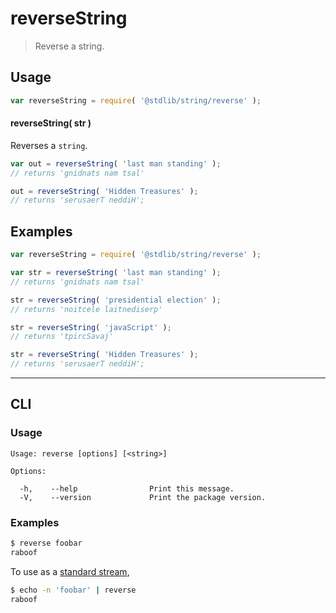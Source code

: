 # reverseString

> Reverse a string.


<section class="usage">

## Usage

``` javascript
var reverseString = require( '@stdlib/string/reverse' );
```

#### reverseString( str )

Reverses a `string`.

``` javascript
var out = reverseString( 'last man standing' );
// returns 'gnidnats nam tsal'

out = reverseString( 'Hidden Treasures' );
// returns 'serusaerT neddiH';
```

</section>

<!-- /.usage -->


<section class="examples">

## Examples

``` javascript
var reverseString = require( '@stdlib/string/reverse' );

var str = reverseString( 'last man standing' );
// returns 'gnidnats nam tsal'

str = reverseString( 'presidential election' );
// returns 'noitcele laitnediserp'

str = reverseString( 'javaScript' );
// returns 'tpircSavaj'

str = reverseString( 'Hidden Treasures' );
// returns 'serusaerT neddiH';
```

</section>

<!-- /.examples -->


---

<section class="cli">

## CLI


<section class="usage">

### Usage

``` text
Usage: reverse [options] [<string>]

Options:

  -h,    --help                Print this message.
  -V,    --version             Print the package version.
```

</section>

<!-- /.usage -->


<section class="examples">

### Examples

``` bash
$ reverse foobar
raboof
```

To use as a [standard stream][standard-streams],

``` bash
$ echo -n 'foobar' | reverse
raboof
```

</section>

<!-- /.examples -->

</section>

<!-- /.cli -->


<section class="links">

[standard-streams]: https://en.wikipedia.org/wiki/Standard_streams

</section>

<!-- /.links -->
